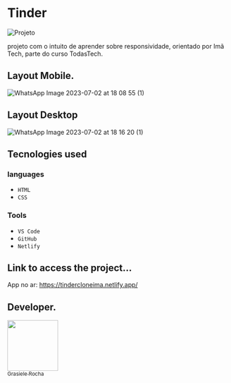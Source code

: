 # Tinder

![Projeto](https://img.shields.io/badge/project%20-%20Tinder-pink) 

projeto com o intuito de aprender sobre responsividade, orientado por Imã Tech, parte do curso TodasTech.

## Layout Mobile.
![WhatsApp Image 2023-07-02 at 18 08 55 (1)](https://github.com/GrasieleRocha/Tinder/assets/104076058/d16fbdda-7198-4cab-8290-7c1e9e2478f7)


## Layout Desktop
![WhatsApp Image 2023-07-02 at 18 16 20 (1)](https://github.com/GrasieleRocha/Tinder/assets/104076058/e26270fb-027d-4dbe-97b6-8e7e2f59cb31)


## Tecnologies used
### languages
- `HTML`
- `CSS`


### Tools
- `VS Code`
- `GitHub`
- `Netlify`

## Link to access the project...
App no ar: https://tindercloneima.netlify.app/

## Developer.

[<img src="https://avatars.githubusercontent.com/u/104076058?v=4" width=115><br><sub>Grasiele Rocha</sub>](https://github.com/GrasieleRocha)

